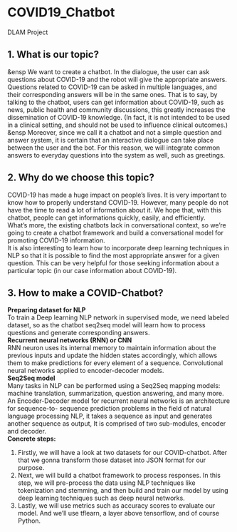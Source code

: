 # COVID19_Chatbot
DLAM Project

## 1. What is our topic?  
&ensp We want to create a chatbot. In the dialogue, the user can ask questions about COVID-19 and the robot will give
the appropriate answers. Questions related to COVID-19 can be asked in multiple languages, and their corresponding
answers will be in the same ones. That is to say, by talking to the chatbot, users can get information about COVID-19,
such as news, public health and community discussions, this greatly increases the dissemination of COVID-19 knowledge.
(In fact, it is not intended to be used in a clinical setting, and should not be used to influence clinical outcomes.)  
&ensp Moreover, since we call it a chatbot and not a simple question and answer system, it is certain that an interactive
dialogue can take place between the user and the bot. For this reason, we will integrate common answers to everyday
questions into the system as well, such as greetings.  

## 2. Why do we choose this topic?  
COVID-19 has made a huge impact on people’s lives. It is very important to know how to properly understand
COVID-19. However, many people do not have the time to read a lot of information about it. We hope that, with this
chatbot, people can get informations quickly, easily, and efficiently.  
What’s more, the existing chatbots lack in conversational context, so we’re going to create a chatbot framework and
build a conversational model for promoting COVID-19 information.  
It is also interesting to learn how to incorporate deep learning techniques in NLP so that it is possible to find the most
appropriate answer for a given question. This can be very helpful for those seeking information about a particular topic
(in our case information about COVID-19).  

## 3. How to make a COVID-Chatbot?  
**Preparing dataset for NLP**  
To train a Deep learning NLP network in supervised mode, we need labeled dataset, so as the chatbot seq2seq model
will learn how to process questions and generate corresponding answers.  
**Recurrent neural networks (RNN) or CNN**  
RNN neuron uses its internal memory to maintain information about the previous inputs and update the hidden states
accordingly, which allows them to make predictions for every element of a sequence. Convolutional neural networks
applied to encoder-decoder models.  
**Seq2Seq model**  
Many tasks in NLP can be performed using a Seq2Seq mapping models: machine translation, summarization, question
answering, and many more. An Encoder-Decoder model for recurrent neural networks is an architecture for sequence-to-
sequence prediction problems in the field of natural language processing NLP, it takes a sequence as input and generates
another sequence as output, It is comprised of two sub-modules, encoder and decoder.  
**Concrete steps:**
1. Firstly, we will have a look at two datasets for our COVID-chatbot. After that we gonna transform those dataset into JSON format for our
purpose.  
2. Next, we will build a chatbot framework to process responses. In this step, we will pre-process the data using NLP
techniques like tokenization and stemming, and then build and train our model by using deep learning techniques
such as deep neural networks.
3. Lastly, we will use metrics such as accuracy scores to evaluate our model. And we’ll use tflearn, a layer above
tensorflow, and of course Python.
